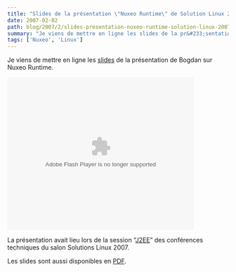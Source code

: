 ```yaml
---
title: "Slides de la présentation \"Nuxeo Runtime\" de Solution Linux 2007 en ligne"
date: 2007-02-02
path: blog/2007/2/slides-presentation-nuxeo-runtime-solution-linux-2007-ligne
summary: "Je viens de mettre en ligne les slides de la pr&#233;sentation de Bogdan sur Nuxeo Runtime."
tags: ['Nuxeo', 'Linux']
---
```


Je viens de mettre en ligne les <a href="https://www.slideshare.net/sfermigier/nuxeo-runtime-solutions-linux-2007-version-francaise/">slides</a> de la pr&#233;sentation de Bogdan sur Nuxeo Runtime.

<object type="application/x-shockwave-flash" data="https://s3.amazonaws.com:443/slideshare/ssplayer.swf?id=21536&amp;doc=nuxeo-runtime-solutions-linux-2007-version-francaise-19822" width="425" height="348"><param name="movie" value="https://s3.amazonaws.com:443/slideshare/ssplayer.swf?id=21536&amp;doc=nuxeo-runtime-solutions-linux-2007-version-francaise-19822"></object>

La pr&#233;sentation avait lieu lors de la session &#8220;<a href="http://www.solutionslinux.fr/fr/conferences_detail.php?id_conference=95">J2EE</a>&#8221; des conf&#233;rences techniques du salon Solutions Linux 2007.

Les slides sont aussi disponibles en <a href="/assets/pdf/NXRuntime-SolutionsLinux.pdf">PDF</a>.

